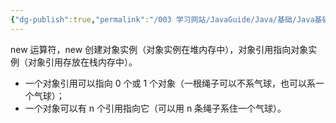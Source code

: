 ```yaml
---
{"dg-publish":true,"permalink":"/003 学习网站/JavaGuide/Java/基础/Java基础常见面试题总结（中）/面向对象基础/2. 创建一个对象用什么运算符?对象实体与对象引用有何不同?/","dgPassFrontmatter":true,"created":"2024-04-12T09:51:23.709+08:00","updated":"2024-06-01T10:47:19.613+08:00"}
---
```


new 运算符，new 创建对象实例（对象实例在堆内存中），对象引用指向对象实例（对象引用存放在栈内存中）。

- 一个对象引用可以指向 0 个或 1 个对象（一根绳子可以不系气球，也可以系一个气球）；
- 一个对象可以有 n 个引用指向它（可以用 n 条绳子系住一个气球）。